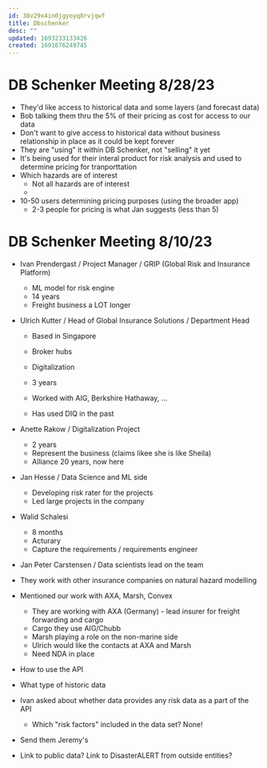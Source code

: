```yaml
---
id: 38v29x4in0jgyoyq8rvjqwf
title: Dbschenker
desc: ""
updated: 1693233133426
created: 1691676249745
---
```


# DB Schenker Meeting 8/28/23

- They'd like access to historical data and some layers (and forecast data)
- Bob talking them thru the 5% of their pricing as cost for access to our data
- Don't want to give access to historical data without business relationship in place as it could be kept forever
- They are "using" it within DB Schenker, not "selling" it yet
- It's being used for their interal product for risk analysis and used to determine pricing for tranporttation
- Which hazards are of interest
  - Not all hazards are of interest
  -
- 10-50 users determining pricing purposes (using the broader app)
  - 2-3 people for pricing is what Jan suggests (less than 5)

# DB Schenker Meeting 8/10/23

- Ivan Prendergast / Project Manager / GRIP (Global Risk and Insurance Platform)
  - ML model for risk engine
  - 14 years
  - Freight business a LOT longer
- Ulrich Kutter / Head of Global Insurance Solutions / Department Head

  - Based in Singapore

  - Broker hubs
  - Digitalization
  - 3 years
  - Worked with AIG, Berkshire Hathaway, ...
  - Has used DIQ in the past

- Anette Rakow / Digitalization Project
  - 2 years
  - Represent the business (claims likee she is like Sheila)
  - Alliance 20 years, now here
- Jan Hesse / Data Science and ML side
  - Developing risk rater for the projects
  - Led large projects in the company
- Walid Schalesi
  - 8 months
  - Acturary
  - Capture the requirements / requirements engineer
- Jan Peter Carstensen / Data scientists lead on the team

- They work with other insurance companies on natural hazard modelling
- Mentioned our work with AXA, Marsh, Convex

  - They are working with AXA (Germany) - lead insurer for freight forwarding and cargo
  - Cargo they use AIG/Chubb
  - Marsh playing a role on the non-marine side
  - Ulrich would like the contacts at AXA and Marsh
  - Need NDA in place

- How to use the API
- What type of historic data
- Ivan asked about whether data provides any risk data as a part of the API
  - Which "risk factors" included in the data set? None!
- Send them Jeremy's
- Link to public data? Link to DisasterALERT from outside entities?
